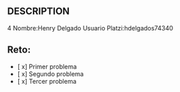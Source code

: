 ## DESCRIPTION
4
Nombre:Henry Delgado
Usuario Platzi:hdelgados74340

## Reto:

- [ x] Primer problema
- [ x] Segundo problema
- [ x] Tercer problema
